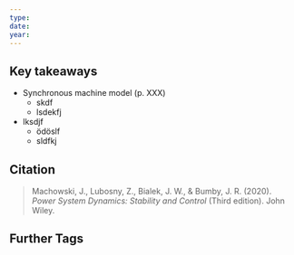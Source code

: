 ```yaml
---
type: 
date: 
year:
---
```

## Key takeaways
- Synchronous machine model (p. XXX)
	- skdf
	- lsdekfj
- lksdjf
	- ödöslf
	- sldfkj
## Citation
> Machowski, J., Lubosny, Z., Bialek, J. W., & Bumby, J. R. (2020). _Power System Dynamics: Stability and Control_ (Third edition). John Wiley.
## Further Tags

